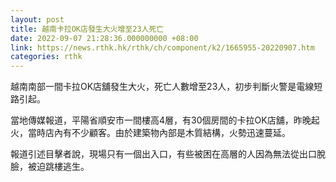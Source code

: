 ```yaml
---
layout: post
title: 越南卡拉OK店發生大火增至23人死亡
date: 2022-09-07 21:28:36.000000000 +08:00
link: https://news.rthk.hk/rthk/ch/component/k2/1665955-20220907.htm
categories: rthk
---
```


越南南部一間卡拉OK店舖發生大火，死亡人數增至23人，初步判斷火警是電線短路引起。

當地傳媒報道，平陽省順安市一間樓高4層，有30個房間的卡拉OK店舖，昨晚起火，當時店內有不少顧客。由於建築物內部是木質結構，火勢迅速蔓延。

報道引述目擊者說，現場只有一個出入口，有些被困在高層的人因為無法從出口脫臉，被迫跳樓逃生。
